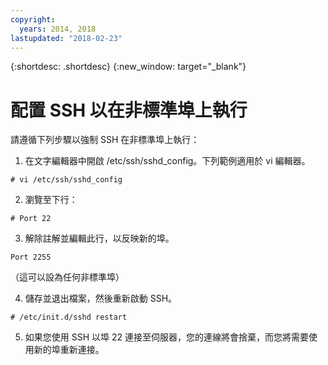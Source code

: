 ```yaml
---
copyright:
  years: 2014, 2018
lastupdated: "2018-02-23"
---
```


{:shortdesc: .shortdesc}
{:new_window: target="_blank"}

# 配置 SSH 以在非標準埠上執行

請遵循下列步驟以強制 SSH 在非標準埠上執行：

1. 在文字編輯器中開啟 /etc/ssh/sshd_config。下列範例適用於 vi 編輯器。
```
# vi /etc/ssh/sshd_config
```
 
2. 瀏覽至下行：
```
# Port 22
```
 
3. 解除註解並編輯此行，以反映新的埠。
```
Port 2255
``` 
（這可以設為任何非標準埠）


 
4. 儲存並退出檔案，然後重新啟動 SSH。
```
# /etc/init.d/sshd restart
```

5. 如果您使用 SSH 以埠 22 連接至伺服器，您的連線將會捨棄，而您將需要使用新的埠重新連接。
